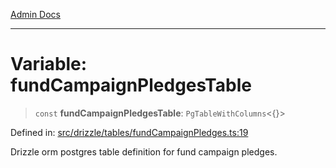 [Admin Docs](/)

***

# Variable: fundCampaignPledgesTable

> `const` **fundCampaignPledgesTable**: `PgTableWithColumns`\<\{\}\>

Defined in: [src/drizzle/tables/fundCampaignPledges.ts:19](https://github.com/NishantSinghhhhh/talawa-api/blob/f689e29732f10b6ae99c0bb4da8790277c8377f0/src/drizzle/tables/fundCampaignPledges.ts#L19)

Drizzle orm postgres table definition for fund campaign pledges.
